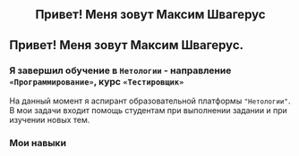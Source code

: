 <div>
  <h2>
    <p style="text-align: center;">Привет! Меня зовут Максим Швагерус</p>
  </h2>
</div>

## Привет! Меня зовут Максим Швагерус. 
### Я завершил обучение в `Нетологии` - направление `«Программирование»`, курс `«Тестировщик»`

На данный момент я аспирант образовательной платформы `"Нетологии"`. В мои задачи входит помощь студентам при выполнении задании и при изучении новых тем.

### Мои навыки
